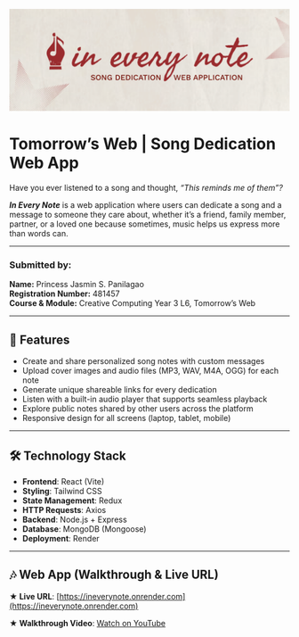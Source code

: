 ![IEN Cover](ien-cover.png)

# Tomorrow’s Web | Song Dedication Web App

Have you ever listened to a song and thought, *“This reminds me of them”?*

***In Every Note*** is a web application where users can dedicate a song and a message to someone they care about, whether it’s a friend, family member, partner, or a loved one because sometimes, music helps us express more than words can.

---

### **Submitted by:**
**Name:** Princess Jasmin S. Panilagao <br>
**Registration Number:** 481457 <br>
**Course & Module:** Creative Computing Year 3 L6, Tomorrow’s Web

---

## 💌 **Features**  
- Create and share personalized song notes with custom messages
- Upload cover images and audio files (MP3, WAV, M4A, OGG) for each note
- Generate unique shareable links for every dedication
- Listen with a built-in audio player that supports seamless playback
- Explore public notes shared by other users across the platform
- Responsive design for all screens (laptop, tablet, mobile)

---

## 🛠 **Technology Stack**
- **Frontend**: React (Vite)
- **Styling**: Tailwind CSS
- **State Management**: Redux
- **HTTP Requests**: Axios
- **Backend**: Node.js + Express
- **Database**: MongoDB (Mongoose)
- **Deployment**:  Render

---

## 🎶 **Web App (Walkthrough & Live URL)** 
**★ Live URL**: [https://ineverynote.onrender.com](https://ineverynote.onrender.com)

**★ Walkthrough Video**: [Watch on YouTube](https://www.youtube.com/watch?v=8iTT-WxYumU)
